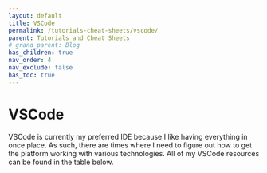 ```yaml
---
layout: default
title: VSCode
permalink: /tutorials-cheat-sheets/vscode/
parent: Tutorials and Cheat Sheets
# grand_parent: Blog
has_children: true
nav_order: 4
nav_exclude: false
has_toc: true
---
```


# VSCode

VSCode is currently my preferred IDE because I like having everything in once place.
As such, there are times where I need to figure out how to get the platform working with various technologies.
All of my VSCode resources can be found in the table below.